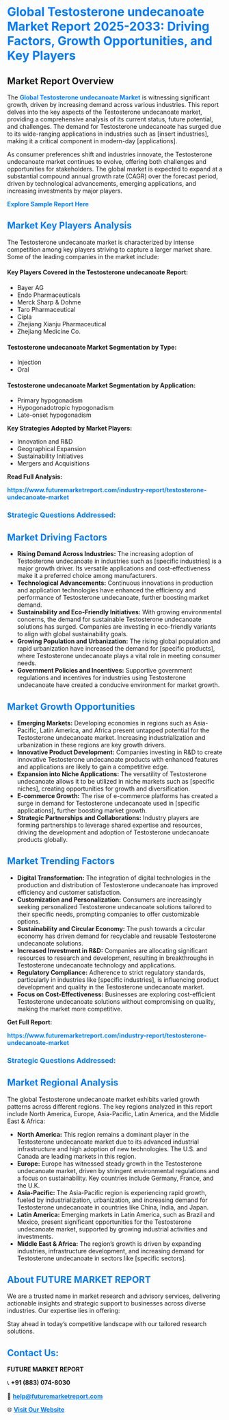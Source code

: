 <h1 style="color: #007BFF;">Global Testosterone undecanoate Market Report 2025-2033: Driving Factors, Growth Opportunities, and Key Players</h1>

<section id="overview">
<h2>Market Report Overview</h2>
<p>The <a href="https://www.futuremarketreport.com/industry-report/testosterone-undecanoate-market" style="color: #007BFF; text-decoration: none;"><strong>Global Testosterone undecanoate Market</strong></a> is witnessing significant growth, driven by increasing demand across various industries. This report delves into the key aspects of the Testosterone undecanoate market, providing a comprehensive analysis of its current status, future potential, and challenges. The demand for Testosterone undecanoate has surged due to its wide-ranging applications in industries such as [insert industries], making it a critical component in modern-day [applications].</p>
<p>As consumer preferences shift and industries innovate, the Testosterone undecanoate market continues to evolve, offering both challenges and opportunities for stakeholders. The global market is expected to expand at a substantial compound annual growth rate (CAGR) over the forecast period, driven by technological advancements, emerging applications, and increasing investments by major players.</p>
</section>

<section id="overview">
<p><a href="https://www.futuremarketreport.com/request-sample/reportId=92258" style="color: #007BFF; text-decoration: none;"><strong>Explore Sample Report Here</strong></a></p>
</section>

<section id="key-players">
<h2 style="color: #007BFF;">Market Key Players Analysis</h2>
<p>The Testosterone undecanoate market is characterized by intense competition among key players striving to capture a larger market share. Some of the leading companies in the market include:</p>
<h4>Key Players Covered in the Testosterone undecanoate Report:</h4>
<ul><li>Bayer AG</li><li>Endo Pharmaceuticals</li><li>Merck Sharp &amp; Dohme</li><li>Taro Pharmaceutical</li><li>Cipla</li><li>Zhejiang Xianju Pharmaceutical</li><li>Zhejiang Medicine Co.</li></ul>
<h4>Testosterone undecanoate Market Segmentation by Type:</h4>
<ul><li>Injection</li><li>Oral</li></ul>

<h4>Testosterone undecanoate Market Segmentation by Application:</h4>
<ul><li>Primary hypogonadism</li><li>Hypogonadotropic hypogonadism</li><li>Late-onset hypogonadism</li></ul>
<p><strong>Key Strategies Adopted by Market Players:</strong></p>
<ul>
<li>Innovation and R&D</li>
<li>Geographical Expansion</li>
<li>Sustainability Initiatives</li>
<li>Mergers and Acquisitions</li>
</ul>
</section>

<section>
<p><strong>Read Full Analysis: </strong></p><a href="https://www.futuremarketreport.com/industry-report/testosterone-undecanoate-market" style="color: #007BFF; text-decoration: none;"><strong>https://www.futuremarketreport.com/industry-report/testosterone-undecanoate-market</strong></a>
<h3 style="color: #007BFF;">Strategic Questions Addressed:</h3>
</section>

<section id="driving-factors">
<h2 style="color: #007BFF;">Market Driving Factors</h2>
<ul>
<li><strong>Rising Demand Across Industries:</strong> The increasing adoption of Testosterone undecanoate in industries such as [specific industries] is a major growth driver. Its versatile applications and cost-effectiveness make it a preferred choice among manufacturers.</li>
<li><strong>Technological Advancements:</strong> Continuous innovations in production and application technologies have enhanced the efficiency and performance of Testosterone undecanoate, further boosting market demand.</li>
<li><strong>Sustainability and Eco-Friendly Initiatives:</strong> With growing environmental concerns, the demand for sustainable Testosterone undecanoate solutions has surged. Companies are investing in eco-friendly variants to align with global sustainability goals.</li>
<li><strong>Growing Population and Urbanization:</strong> The rising global population and rapid urbanization have increased the demand for [specific products], where Testosterone undecanoate plays a vital role in meeting consumer needs.</li>
<li><strong>Government Policies and Incentives:</strong> Supportive government regulations and incentives for industries using Testosterone undecanoate have created a conducive environment for market growth.</li>
</ul>
</section>

<section id="growth-opportunities">
<h2 style="color: #007BFF;">Market Growth Opportunities</h2>
<ul>
<li><strong>Emerging Markets:</strong> Developing economies in regions such as Asia-Pacific, Latin America, and Africa present untapped potential for the Testosterone undecanoate market. Increasing industrialization and urbanization in these regions are key growth drivers.</li>
<li><strong>Innovative Product Development:</strong> Companies investing in R&D to create innovative Testosterone undecanoate products with enhanced features and applications are likely to gain a competitive edge.</li>
<li><strong>Expansion into Niche Applications:</strong> The versatility of Testosterone undecanoate allows it to be utilized in niche markets such as [specific niches], creating opportunities for growth and diversification.</li>
<li><strong>E-commerce Growth:</strong> The rise of e-commerce platforms has created a surge in demand for Testosterone undecanoate used in [specific applications], further boosting market growth.</li>
<li><strong>Strategic Partnerships and Collaborations:</strong> Industry players are forming partnerships to leverage shared expertise and resources, driving the development and adoption of Testosterone undecanoate products globally.</li>
</ul>
</section>

<section id="trending-factors">
<h2 style="color: #007BFF;">Market Trending Factors</h2>
<ul>
<li><strong>Digital Transformation:</strong> The integration of digital technologies in the production and distribution of Testosterone undecanoate has improved efficiency and customer satisfaction.</li>
<li><strong>Customization and Personalization:</strong> Consumers are increasingly seeking personalized Testosterone undecanoate solutions tailored to their specific needs, prompting companies to offer customizable options.</li>
<li><strong>Sustainability and Circular Economy:</strong> The push towards a circular economy has driven demand for recyclable and reusable Testosterone undecanoate solutions.</li>
<li><strong>Increased Investment in R&D:</strong> Companies are allocating significant resources to research and development, resulting in breakthroughs in Testosterone undecanoate technology and applications.</li>
<li><strong>Regulatory Compliance:</strong> Adherence to strict regulatory standards, particularly in industries like [specific industries], is influencing product development and quality in the Testosterone undecanoate market.</li>
<li><strong>Focus on Cost-Effectiveness:</strong> Businesses are exploring cost-efficient Testosterone undecanoate solutions without compromising on quality, making the market more competitive.</li>
</ul>
</section>

<section>
<p><strong>Get Full Report: </strong></p><a href="https://www.futuremarketreport.com/industry-report/testosterone-undecanoate-market" style="color: #007BFF; text-decoration: none;"><strong>https://www.futuremarketreport.com/industry-report/testosterone-undecanoate-market</strong></a>
<h3 style="color: #007BFF;">Strategic Questions Addressed:</h3>
</section>


<section id="regional-analysis">
<h2 style="color: #007BFF;">Market Regional Analysis</h2>
<p>The global Testosterone undecanoate market exhibits varied growth patterns across different regions. The key regions analyzed in this report include North America, Europe, Asia-Pacific, Latin America, and the Middle East & Africa:</p>
<ul>
<li><strong>North America:</strong> This region remains a dominant player in the Testosterone undecanoate market due to its advanced industrial infrastructure and high adoption of new technologies. The U.S. and Canada are leading markets in this region.</li>
<li><strong>Europe:</strong> Europe has witnessed steady growth in the Testosterone undecanoate market, driven by stringent environmental regulations and a focus on sustainability. Key countries include Germany, France, and the U.K.</li>
<li><strong>Asia-Pacific:</strong> The Asia-Pacific region is experiencing rapid growth, fueled by industrialization, urbanization, and increasing demand for Testosterone undecanoate in countries like China, India, and Japan.</li>
<li><strong>Latin America:</strong> Emerging markets in Latin America, such as Brazil and Mexico, present significant opportunities for the Testosterone undecanoate market, supported by growing industrial activities and investments.</li>
<li><strong>Middle East & Africa:</strong> The region’s growth is driven by expanding industries, infrastructure development, and increasing demand for Testosterone undecanoate in sectors like [specific sectors].</li>
</ul>
</section>

<footer>
<h2 style="color: #007BFF;">About FUTURE MARKET REPORT</h2>
<p>We are a trusted name in market research and advisory services, delivering actionable insights and strategic support to businesses across diverse industries. Our expertise lies in offering:</p>

<p>Stay ahead in today’s competitive landscape with our tailored research solutions.</p>

<h2 style="color: #007BFF;">Contact Us:</h2>
<p><strong>FUTURE MARKET REPORT</strong></p>
<p>📞 <strong>+91 (883) 074-8030</strong></p>
<p>📧 <strong><a href="mailto:help@futuremarketreport.com" style="color: #007BFF;">help@futuremarketreport.com</a></strong></p>
<p>🌐 <strong><a href="https://www.futuremarketreport.com/" style="color: #007BFF;">Visit Our Website</a></strong></p>
</footer>